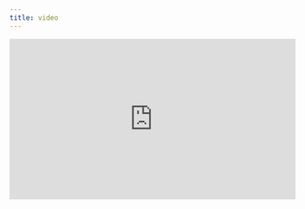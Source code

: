 ```yaml
---
title: video
---
```


<div style="padding:56.25% 0 0 0;position:relative;"><iframe src="https://player.vimeo.com/video/399218562?byline=0&portrait=0" style="position:absolute;top:0;left:0;width:100%;height:100%;" frameborder="0" allow="autoplay; fullscreen" allowfullscreen></iframe></div><script src="https://player.vimeo.com/api/player.js"></script>
